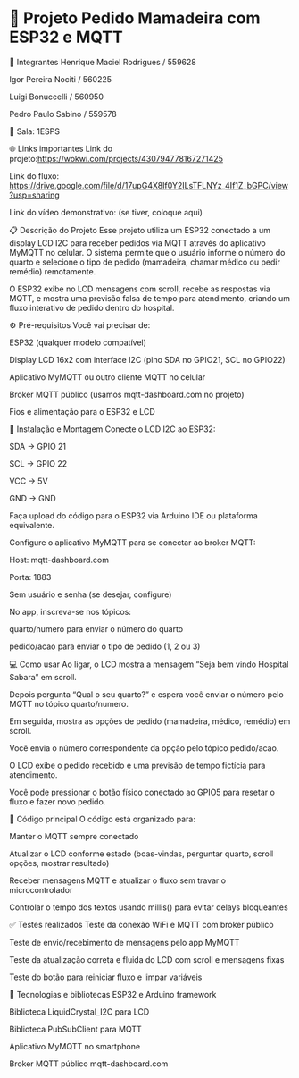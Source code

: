 # 🍼 Projeto Pedido Mamadeira com ESP32 e MQTT
👥 Integrantes
Henrique Maciel Rodrigues / 559628

Igor Pereira Nociti / 560225

Luigi Bonuccelli / 560950

Pedro Paulo Sabino / 559578


🏫 Sala: 1ESPS

🌐 Links importantes
Link do projeto:https://wokwi.com/projects/430794778167271425

Link do fluxo: https://drive.google.com/file/d/17upG4X8If0Y2ILsTFLNYz_4If1Z_bGPC/view?usp=sharing

Link do vídeo demonstrativo: (se tiver, coloque aqui)

📋 Descrição do Projeto
Esse projeto utiliza um ESP32 conectado a um display LCD I2C para receber pedidos via MQTT através do aplicativo MyMQTT no celular. O sistema permite que o usuário informe o número do quarto e selecione o tipo de pedido (mamadeira, chamar médico ou pedir remédio) remotamente.

O ESP32 exibe no LCD mensagens com scroll, recebe as respostas via MQTT, e mostra uma previsão falsa de tempo para atendimento, criando um fluxo interativo de pedido dentro do hospital.

⚙️ Pré-requisitos
Você vai precisar de:

ESP32 (qualquer modelo compatível)

Display LCD 16x2 com interface I2C (pino SDA no GPIO21, SCL no GPIO22)

Aplicativo MyMQTT ou outro cliente MQTT no celular

Broker MQTT público (usamos mqtt-dashboard.com no projeto)

Fios e alimentação para o ESP32 e LCD

🔧 Instalação e Montagem
Conecte o LCD I2C ao ESP32:

SDA → GPIO 21

SCL → GPIO 22

VCC → 5V

GND → GND

Faça upload do código para o ESP32 via Arduino IDE ou plataforma equivalente.

Configure o aplicativo MyMQTT para se conectar ao broker MQTT:

Host: mqtt-dashboard.com

Porta: 1883

Sem usuário e senha (se desejar, configure)

No app, inscreva-se nos tópicos:

quarto/numero para enviar o número do quarto

pedido/acao para enviar o tipo de pedido (1, 2 ou 3)

💻 Como usar
Ao ligar, o LCD mostra a mensagem “Seja bem vindo Hospital Sabara” em scroll.

Depois pergunta “Qual o seu quarto?” e espera você enviar o número pelo MQTT no tópico quarto/numero.

Em seguida, mostra as opções de pedido (mamadeira, médico, remédio) em scroll.

Você envia o número correspondente da opção pelo tópico pedido/acao.

O LCD exibe o pedido recebido e uma previsão de tempo fictícia para atendimento.

Você pode pressionar o botão físico conectado ao GPIO5 para resetar o fluxo e fazer novo pedido.

📖 Código principal
O código está organizado para:

Manter o MQTT sempre conectado

Atualizar o LCD conforme estado (boas-vindas, perguntar quarto, scroll opções, mostrar resultado)

Receber mensagens MQTT e atualizar o fluxo sem travar o microcontrolador

Controlar o tempo dos textos usando millis() para evitar delays bloqueantes

✅ Testes realizados
Teste da conexão WiFi e MQTT com broker público

Teste de envio/recebimento de mensagens pelo app MyMQTT

Teste da atualização correta e fluida do LCD com scroll e mensagens fixas

Teste do botão para reiniciar fluxo e limpar variáveis

🧰 Tecnologias e bibliotecas
ESP32 e Arduino framework

Biblioteca LiquidCrystal_I2C para LCD

Biblioteca PubSubClient para MQTT

Aplicativo MyMQTT no smartphone

Broker MQTT público mqtt-dashboard.com
